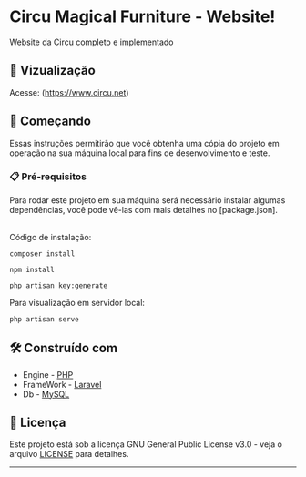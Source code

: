 # Circu Magical Furniture - Website!

Website da Circu completo e implementado <br>

## 👀 Vizualização

Acesse: (https://www.circu.net)

## 🚀 Começando

Essas instruções permitirão que você obtenha uma cópia do projeto em operação na sua máquina local para fins de desenvolvimento e teste.


### 📋 Pré-requisitos

Para rodar este projeto em sua máquina será necessário instalar algumas dependências, você pode vê-las com mais detalhes no [package.json]. <br><br>

Código de instalação:

```
composer install

npm install

php artisan key:generate
```
Para visualização em servidor local:
```
php artisan serve
```


## 🛠️ Construído com

* Engine - [PHP](https://www.php.net/docs.php)
* FrameWork - [Laravel](https://laravel.com/docs/10.x)
* Db - [MySQL](https://dev.mysql.com/doc/)


## 📄 Licença

Este projeto está sob a licença GNU General Public License v3.0 - veja o arquivo [LICENSE](https://github.com/leotinoco7/MOD2-Proj-Final/blob/main/LICENSE) para detalhes.

---
